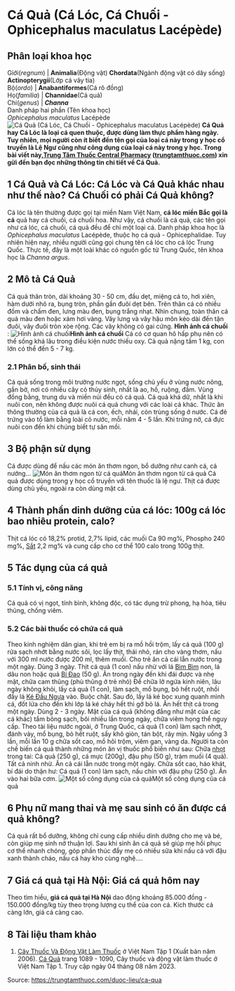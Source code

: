 # Cá Quả (Cá Lóc, Cá Chuối - Ophicephalus maculatus Lacépède)

Phân loại khoa học  
---  
Giới(_regnum_) |  **Animalia**(Động vật) **Chordata**(Ngành động vật có dây sống) **Actinopterygii**(Lớp cá vây tia)  
Bộ(_ordo_) | **Anabantiformes**(Cá rô đồng)  
Họ(_familia_) | **Channidae**(Cá quả)  
Chi(_genus_) | _**Channa**_  
Danh pháp hai phần (Tên khoa học)  
_Ophicephalus maculatus_ Lacépède  
![Cá Quả \(Cá Lóc, Cá Chuối - Ophicephalus maculatus Lacépède\)](https://trungtamthuoc.com/images/others/ca-qua-1-4174.jpg)
**Cá Quả hay Cá Lóc là loại cá quen thuộc, được dùng làm thực phẩm hàng ngày. Tuy nhiên, mọi người còn ít biết đến tên gọi của loại cá này trong y học cổ truyền là Lệ Ngư cũng như công dụng của loại cá này trong y học. Trong bài viết này,[Trung Tâm Thuốc Central Pharmacy](https://trungtamthuoc.com/ "Trung Tâm Thuốc Central Pharmacy") ([trungtamthuoc.com](https://trungtamthuoc.com/ "trungtamthuoc.com")) xin gửi đến bạn đọc những thông tin chi tiết về Cá Quả.**
##  1 Cá Quả và Cá Lóc: Cá Lóc và Cá Quả khác nhau như thế nào? Cá Chuối có phải Cá Quả không?
Cá lóc là tên thường được gọi tại miền Nam Việt Nam, **cá lóc miền Bắc gọi là cá** quả hay cá chuối, cá chuối hoa. Như vậy, cá chuối là cá quả, các tên gọi như cá lóc, cá chuối, cá quả đều để chỉ một loại cá.
Danh pháp khoa học là _Ophicephalus maculatus_ Lacépède, thuộc họ cá quả - Ophicephalidae.
Tuy nhiên hiện nay, nhiều người cũng gọi chung tên cá lóc cho cá lóc Trung Quốc. Thực tế, đây là một loài khác có nguồn gốc từ Trung Quốc, tên khoa học là  _Channa argus_.
##  2 Mô tả Cá Quả
Cá quả thân tròn, dài khoảng 30 - 50 cm, đầu dẹt, miệng cá to, hơi xiên, hàm dưới nhô ra, bụng tròn, phần gần đuôi dẹt bên. Trên thân cá có nhiều đốm và chấm đen, lưng màu đen, bụng trắng nhạt. Nhìn chung, toàn thân cá quả màu đen hoặc xám hơi vàng. Vây lưng và vây hậu môn kéo dài đến tận đuôi, vây đuôi tròn xòe rộng. Các vây không có gai cứng. 
**Hình ảnh cá chuối** :
![Hình ảnh cá chuối](https://trungtamthuoc.com/images/item/ca-qua-2.jpg)**Hình ảnh cá chuối**
Cá có cơ quan hô hấp phụ nên có thể sống khá lâu trong điều kiện nước thiếu oxy. 
Cả quả nặng tầm 1 kg, con lớn có thể đến 5 - 7 kg. 
### 2.1 Phân bố, sinh thái 
Cá quả sống trong môi trường nước ngọt, sống chủ yếu ở vùng nước nông, gần bờ, nơi có nhiều cây cỏ thủy sinh, nhất là ao, hồ, ruộng, đầm. Vùng đồng bằng, trung du và miền núi đều có cá quả. 
Cá quả khá dữ, nhất là khi nuôi con, nên không được nuôi cá quả chung với các loài cá khác. Thức ăn thông thường của cá quả là cá con, ếch, nhái, còn trùng sống ở nước.
Cá đẻ trứng vào tổ làm bằng loài cỏ nước, mỗi năm 4 - 5 lần. Khi trứng nở, cá đực nuôi con đến khi chúng biết tự săn mồi. 
##  3 Bộ phận sử dụng
Cá được dùng để nấu các món ăn thơm ngon, bổ dưỡng như canh cá, cá nướng...
![Món ăn thơm ngon từ cá quả](https://trungtamthuoc.com/images/item/ca-qua-3.jpg)Món ăn thơm ngon từ cá quả
Cá quả được dùng trong y học cổ truyền với tên thuốc là lệ ngư. Thịt cá được dùng chủ yếu, ngoài ra còn dùng mật cá.
##  4 Thành phần dinh dưỡng của cá lóc: 100g cá lóc bao nhiêu protein, calo?
Thịt cá lóc có 18,2% protid, 2,7% lipid, các muối Ca 90 mg%, Phospho 240 mg%, [Sắt](https://trungtamthuoc.com/hoat-chat/sat "Sắt") 2,2 mg% và cung cấp cho cơ thể 100 calo trong 100g thịt. 
##  5 Tác dụng của cá quả
### 5.1 Tính vị, công năng 
Cá quả có vị ngọt, tính bình, không độc, có tác dụng trừ phong, hạ hỏa, tiêu thũng, chống viêm.
### 5.2 Các bài thuốc có chứa cá quả
Theo kinh nghiệm dân gian, khi trẻ em bị ra mồ hồi trộm, lấy cá quả (100 g) rửa sạch nhớt bằng nước sôi, lọc lấy thịt, thái nhỏ, rán cho vàng thơm, nấu với 300 ml nước được 200 ml, thêm muối. Cho trẻ ăn cả cái lẫn nước trong một ngày. Dùng 3 ngày.
Thịt cá quả (1 con) nấu nhừ với lá [Bìm Bìm](https://trungtamthuoc.com/duoc-lieu/bim-bim-72 "Bìm Bìm") non, lá dâu non hoặc quả [Bí Đao](https://trungtamthuoc.com/duoc-lieu/bi-dao "Bí Đao") (50 g). Ăn trong ngày đến khi đái được và nhẹ mật, chữa cam thũng (phù thũng ở trẻ nhỏ) 
Để chữa lở ngứa kinh niên, lâu ngày không khỏi, lấy cá quả (1 con), làm sạch, mổ bụng, bỏ hết ruột, nhồi đầy lá [Ké Đầu Ngựa](https://trungtamthuoc.com/duoc-lieu/ke-dau-ngua-83 "Ké Đầu Ngựa") vào. Buộc chặt. Sau đó, lấy lá ké bọc xung quanh mình cá, đốt lửa cho đến khi lớp lá ké cháy hết thì gỡ bỏ lá. Ăn hết thịt cá trong một ngày. Dùng 2 - 3 ngày. 
Mật của cá quả (không đắng như mật của các cá khác) tẩm bông sạch, bôi nhiều lần trong ngày, chữa viêm họng thể nguy cấp. 
Theo tài liệu nước ngoài, ở Trung Quốc, cá quả (1 con) làm sạch nhớt, đánh vảy, mổ bụng, bỏ hết ruột, sấy khô giòn, tán bột, rây mịn. Ngày uống 3 lần, mỗi lần 10 g chữa sốt cao, mồ hôi trộm, viêm gan, vàng da.
Người ta còn chế biến cá quả thành những món ăn vị thuốc phổ biến như sau: 
Chữa [nhọt](https://trungtamthuoc.com/bai-viet/nhot "nhọt") trong tai: Cá quả (250 g), cá mực (200g), đậu phụ (50 g), tràm muối (4 quả). Tất cả ninh nhừ. Ăn cả cái lẫn nước trong một ngày. 
Chữa sốt cao, háo khát, bí đái do thận hư: Cá quả (1 con) làm sạch, nấu chín với đậu phụ (250 g). Ăn vào hai bữa cơm. 
![Một số công dụng của cá quả](https://trungtamthuoc.com/images/item/ca-qua-4.jpg)Một số công dụng của cá quả
##  6 Phụ nữ mang thai và mẹ sau sinh có ăn được cá quả không?
Cá quả rất bổ dưỡng, không chỉ cung cấp nhiều dinh dưỡng cho mẹ và bé, còn giúp mẹ sinh nở thuận lợi. 
Sau khi sinh ăn cá quả sẽ giúp mẹ hồi phục cơ thể nhanh chóng, góp phần thúc đẩy mẹ có nhiều sữa khi nấu cá với đậu xanh thành cháo, nấu cá hay kho cùng nghệ....
##  7 Giá cá quả tại Hà Nội: Giá cá quả hôm nay
Theo tìm hiểu, **giá cá quả tại Hà Nội** dao động khoảng 85.000 đồng - 150.000 đồng/kg tùy theo trọng lượng cụ thể của con cá. Kích thước cá càng lớn, giá cá càng cao.
##  8 Tài liệu tham khảo
  1. [Cây Thuốc Và Động Vật Làm Thuốc](https://trungtamthuoc.com/bai-viet/doc-online-va-tai-mien-phi-pdf-sach-cay-thuoc-va-dong-vat-lam-thuoc-o-viet-nam "Cây Thuốc Và Động Vật Làm Thuốc") ở Việt Nam Tập 1 (Xuất bản năm 2006). [Cá Quả](https://trungtamthuoc.com/upload/pdf/cay-thuoc-va-dong-vat-lam-thuoc-tap-1-trungtamthuoc.com.pdf#page=1086) trang 1089 - 1090, Cây thuốc và động vật làm thuốc ở Việt Nam Tập 1. Truy cập ngày 04 tháng 08 năm 2023.




Source: https://trungtamthuoc.com/duoc-lieu/ca-qua